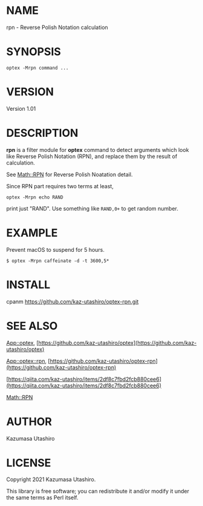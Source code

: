 # NAME

rpn - Reverse Polish Notation calculation

# SYNOPSIS

    optex -Mrpn command ...

# VERSION

Version 1.01

# DESCRIPTION

**rpn** is a filter module for **optex** command to detect arguments
which look like Reverse Polish Notation (RPN), and replace them by the
result of calculation.

See [Math::RPN](https://metacpan.org/pod/Math::RPN) for Reverse Polish Noatation detail.

Since RPN part requires two terms at least,

    optex -Mrpn echo RAND

print just "RAND".  Use something like `RAND,0+` to get random
number.

# EXAMPLE

Prevent macOS to suspend for 5 hours.

    $ optex -Mrpn caffeinate -d -t 3600,5*

# INSTALL

cpanm https://github.com/kaz-utashiro/optex-rpn.git

# SEE ALSO

[App::optex](https://metacpan.org/pod/App::optex), [https://github.com/kaz-utashiro/optex](https://github.com/kaz-utashiro/optex)

[App::optex::rpn](https://metacpan.org/pod/App::optex::rpn), [https://github.com/kaz-utashiro/optex-rpn](https://github.com/kaz-utashiro/optex-rpn)

[https://qiita.com/kaz-utashiro/items/2df8c7fbd2fcb880cee6](https://qiita.com/kaz-utashiro/items/2df8c7fbd2fcb880cee6)

[Math::RPN](https://metacpan.org/pod/Math::RPN)

# AUTHOR

Kazumasa Utashiro

# LICENSE

Copyright 2021 Kazumasa Utashiro.

This library is free software; you can redistribute it and/or modify
it under the same terms as Perl itself.
